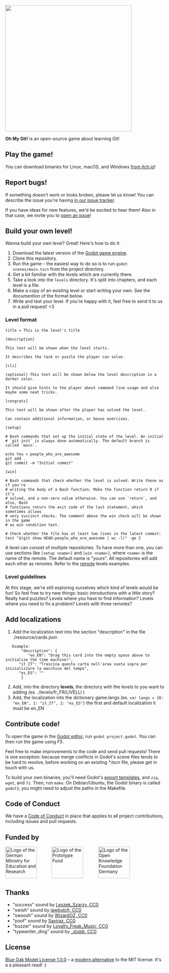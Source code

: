 <img src="https://github.com/git-learning-game/oh-my-git/blob/main/images/oh-my-git.png" width="400">

**Oh My Git!** is an open-source game about learning Git!

## Play the game!

You can download binaries for Linux, macOS, and Windows [from itch.io](https://blinry.itch.io/oh-my-git)!

## Report bugs!

If something doesn't work or looks broken, please let us know! You can describe the issue you're having [in our issue tracker](https://github.com/git-learning-game/oh-my-git/issues).

If you have ideas for new features, we'd be excited to hear them! Also in that case, we invite you to [open an issue](https://github.com/git-learning-game/oh-my-git/issues)!

## Build your own level!

Wanna build your own level? Great! Here's how to do it:

1. Download the latest version of the [Godot game engine](https://godotengine.org).
1. Clone this repository.
1. Run the game – the easiest way to do so is to run `godot scenes/main.tscn` from the project directory.
1. Get a bit familiar with the levels which are currently there.
1. Take a look into the `levels` directory. It's split into chapters, and each level is a file.
1. Make a copy of an existing level or start writing your own. See the documention of the format below.
1. Write and test your level. If you're happy with it, feel free to send it to us in a pull request! <3

### Level format

```
title = This is the level's title

[description]

This text will be shown when the level starts.

It describes the task or puzzle the player can solve.

[cli]

(optional) This text will be shown below the level description in a darker color.

It should give hints to the player about command line usage and also maybe some neat tricks.

[congrats]

This text will be shown after the player has solved the level.

Can contain additional information, or bonus exercises.

[setup]

# Bash commands that set up the initial state of the level. An initial
# `git init` is always done automatically. The default branch is called `main`.

echo You > people_who_are_awesome
git add .
git commit -m "Initial commit"

[win]

# Bash commands that check whether the level is solved. Write these as if you're
# writing the body of a Bash function. Make the function return 0 if it's
# solved, and a non-zero value otherwise. You can use `return`, and also, Bash
# functions return the exit code of the last statement, which sometimes allows
# very succinct checks. The comment above the win check will be shown in the game
# as win condition text.

# Check whether the file has at least two lines in the latest commit:
test "$(git show HEAD:people_who_are_awesome | wc -l)" -ge 2
```

A level can consist of multiple repositories. To have more than one, you can use sections like `[setup <name>]` and `[win <name>]`, where `<name>` is the name of the remote. The default name is "yours". All repositories will add each other as remotes. Refer to the [remote](levels/remotes) levels examples.

### Level guidelines

At this stage, we're still exploring ourselves which kind of levels would be fun! So feel free to try new things: basic introductions with a little story? Really hard puzzles? Levels where you have to find information? Levels where you need to fix a problem? Levels with three remotes?

## Add localizations
1. Add the localization text into the section "description" in the  file ./resource/cards.json
```
   Example:
       "description": {
          "en_EN": "Drag this card into the empty space above to initialize the time machine!",
	  "it_IT": "Trascina questa carta nell'area vuota sopra per inizializzare la macchina del tempo",
	  "es_ES": ""
       }
```
2. Add, into the directory **levels**, the directory with the levels to you want to adding (es. ./levels/fr_FR/LIVELLI )
1. Add, the localization into the dictionary game.langs (es. `var langs = {0: "en_EN", 1: "it_IT", 2: "es_ES"}` the first and default localization it must be en_EN


## Contribute code!

To open the game in the [Godot editor](https://godotengine.org), run `godot project.godot`. You can then run the game using *F5*.

Feel free to make improvements to the code and send pull requests! There is one exception: because merge conflicts in Godot's scene files tends to be hard to resolve, before working on an existing *\*.tscn* file, please get in touch with us.

To build your own binaries, you'll need Godot's [export templates](https://docs.godotengine.org/en/stable/getting_started/workflow/export/exporting_projects.html), and `zip`, `wget`, and `7z`. Then, run `make`. On Debian/Ubuntu, the Godot binary is called `godot3`, you might need to adjust the paths in the Makefile.

## Code of Conduct

We have a [Code of Conduct](CODE_OF_CONDUCT.md) in place that applies to all project contributions, including issues and pull requests.

## Funded by

<a href="https://www.bmbf.de/en/"><img src="https://timelens.io/assets/images/bmbf.svg" alt="Logo of the German Ministry for Education and Research" height="100px"></a>&nbsp; &nbsp; &nbsp; &nbsp; &nbsp; &nbsp; <a href="https://prototypefund.de/en/"><img src="https://timelens.io/assets/images/prototypefund.svg" alt="Logo of the Prototype Fund" height="100px"></a>&nbsp; &nbsp; &nbsp; &nbsp; &nbsp; &nbsp; <a href="https://okfn.de/en/"><img src="https://timelens.io/assets/images/okfde.svg" alt="Logo of the Open Knowledge Foundation Germany" height="100px"></a>

## Thanks

- "success" sound by [Leszek_Szarzy, CC0](https://freesound.org/people/Leszek_Szary/sounds/171670/)
- "swish" sound by [jawbutch, CC0](https://freesound.org/people/jawbutch/sounds/344408/)
- "swoosh" sound by [WizardOZ, CC0](https://freesound.org/people/WizardOZ/sounds/419341/)
- "poof" sound by [Saviraz, CC0](https://freesound.org/people/Saviraz/sounds/512217/)
- "buzzer" sound by [Loyalty_Freak_Music, CC0](https://freesound.org/people/Loyalty_Freak_Music/sounds/407466/)
- "typewriter_ding" sound by [_stubb, CC0](https://freesound.org/people/_stubb/sounds/406243/)

## License

[Blue Oak Model License 1.0.0](LICENSE.md) – a [modern alternative](https://writing.kemitchell.com/2019/03/09/Deprecation-Notice.html) to the MIT license. It's a a pleasant read! :)
